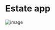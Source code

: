 # Estate app

![image](https://github.com/user-attachments/assets/ce573013-d56d-4281-9094-4f46f30e2e3b)

